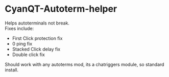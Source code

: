 # CyanQT-Autoterm-helper
Helps autoterminals not break. <br>
Fixes include:
- First Click protection fix
- 0 ping fix
- Stacked Click delay fix
- Double click fix 

Should work with any autoterms mod, its a chatriggers module, so standard install.
